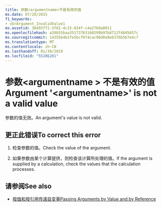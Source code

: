 ```yaml
---
title: 参数<argumentname>不是有效的值
ms.date: 07/20/2015
f1_keywords:
- vbrArgument_InvalidValue1
ms.assetid: 38d937f1-3f81-4c15-834f-c4a2769a0011
ms.openlocfilehash: a20b55baa35173763160299b97b8712f4845657c
ms.sourcegitcommit: 14355b4b2fe5bcf874cac96d0a9e6376b567e4c7
ms.translationtype: MT
ms.contentlocale: zh-CN
ms.lasthandoff: 01/30/2019
ms.locfileid: "55286281"
---
```

# <a name="argument-argumentname-is-not-a-valid-value"></a><span data-ttu-id="f3353-102">参数\<argumentname > 不是有效的值</span><span class="sxs-lookup"><span data-stu-id="f3353-102">Argument '\<argumentname>' is not a valid value</span></span>
<span data-ttu-id="f3353-103">参数的值无效。</span><span class="sxs-lookup"><span data-stu-id="f3353-103">An argument's value is not valid.</span></span>  
  
## <a name="to-correct-this-error"></a><span data-ttu-id="f3353-104">更正此错误</span><span class="sxs-lookup"><span data-stu-id="f3353-104">To correct this error</span></span>  
  
1.  <span data-ttu-id="f3353-105">检查参数的值。</span><span class="sxs-lookup"><span data-stu-id="f3353-105">Check the value of the argument.</span></span>  
  
2.  <span data-ttu-id="f3353-106">如果参数由某个计算提供，则检查该计算所处理的值。</span><span class="sxs-lookup"><span data-stu-id="f3353-106">If the argument is supplied by a calculation, check the values that the calculation processes.</span></span>  
  
## <a name="see-also"></a><span data-ttu-id="f3353-107">请参阅</span><span class="sxs-lookup"><span data-stu-id="f3353-107">See also</span></span>
- [<span data-ttu-id="f3353-108">按值和按引用传递自变量</span><span class="sxs-lookup"><span data-stu-id="f3353-108">Passing Arguments by Value and by Reference</span></span>](../../visual-basic/programming-guide/language-features/procedures/passing-arguments-by-value-and-by-reference.md)

